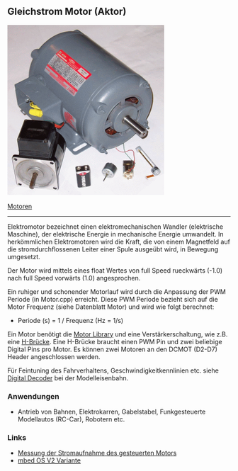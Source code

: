 ## Gleichstrom Motor (Aktor) 

![](../../images/actors/Motor.png) 

[Motoren](http://de.wikipedia.org/wiki/Elektromotor)

- - -

Elektromotor bezeichnet einen elektromechanischen Wandler (elektrische Maschine), der elektrische Energie in mechanische Energie umwandelt. In herkömmlichen Elektromotoren wird die Kraft, die von einem Magnetfeld auf die stromdurchflossenen Leiter einer Spule ausgeübt wird, in Bewegung umgesetzt.

Der Motor wird mittels eines float Wertes von full Speed rueckwärts (-1.0) nach full Speed vorwärts (1.0) angesprochen.

Ein ruhiger und schonender Motorlauf wird durch die Anpassung der PWM Periode (in Motor.cpp) erreicht. Diese PWM Periode bezieht sich auf die Motor Frequenz (siehe Datenblatt Motor) und wird wie folgt berechnet:

*   Periode (s) = 1 / Frequenz (Hz = 1/s)

Ein Motor benötigt die [Motor Library](http://developer.mbed.org/users/simon/code/Motor/) und eine Verstärkerschaltung, wie z.B. eine [H-Brücke](http://de.wikipedia.org/wiki/Br%C3%BCckenschaltung). Eine H-Brücke braucht einen PWM Pin und zwei beliebige Digital Pins pro Motor. Es können zwei Motoren an den DCMOT (D2-D7) Header angeschlossen werden.

Für Feintuning des Fahrverhaltens, Geschwindigkeitkennlinien etc. siehe [Digital Decoder](http://www.esu.eu/download/betriebsanleitungen/digitaldecoder/) bei der Modelleisenbahn.

### Anwendungen 

*   Antrieb von Bahnen, Elektrokarren, Gabelstabel, Funkgesteuerte Modellautos (RC-Car), Robotern etc.

### Links 

*   [Messung der Stromaufnahme des gesteuerten Motors](http://rn-wissen.de/wiki/index.php?title=Getriebemotoren_Ansteuerung#Messung_der_Stromaufnahme_des_gesteuerten_Motors)
*  [mbed OS V2 Variante](https://developer.mbed.org/compiler/#import:/teams/smdiotkit1ch/code/Motor/)
